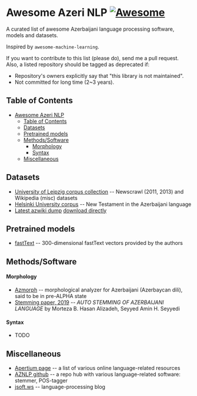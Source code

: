# Awesome Azeri NLP [![Awesome](https://cdn.rawgit.com/sindresorhus/awesome/d7305f38d29fed78fa85652e3a63e154dd8e8829/media/badge.svg)](https://github.com/sindresorhus/awesome)

A curated list of awesome Azerbaijani language processing software, models and datasets.

Inspired by `awesome-machine-learning`.

If you want to contribute to this list (please do), send me a pull request.
Also, a listed repository should be tagged as deprecated if:

* Repository's owners explicitly say that "this library is not maintained".
* Not committed for long time (2~3 years).

## Table of Contents
<!-- MarkdownTOC depth=3 -->
- [Awesome Azeri NLP](#awesome-azeri-nlp)
  - [Table of Contents](#table-of-contents)
  - [Datasets](#data)
  - [Pretrained models](#pretrained-models)
  - [Methods/Software](#software)
      - [Morphology](#morphology-s)
      - [Syntax](#syntax-s)
  - [Miscellaneous](#misc)
<!-- /MarkdownTOC -->

<a name="data"></a>
## Datasets
* [University of Leipzig corpus collection](https://cls.corpora.uni-leipzig.de/en?corpusLanguage=aze#tblselect) -- Newscrawl (2011, 2013) and Wikipedia (misc) datasets
* [Helsinki University corpus](http://www.ling.helsinki.fi/uhlcs/readme-all/README-turkic-lgs.html#C21)  -- New Testament in the Azerbaijani language
* [Latest azwiki dump](https://dumps.wikimedia.org/azwiki/latest/) [download directly](https://dumps.wikimedia.org/azwiki/latest/azwiki-latest-pages-articles.xml.bz2)

<a name="pretrained-models"></a>
## Pretrained models
* [fastText](https://fasttext.cc/docs/en/crawl-vectors.html)  -- 300-dimensional fastText vectors provided by the authors

<a name="software"></a>
## Methods/Software

#### Morphology <a name="morphology-s"></a>
* [Azmorph](http://wiki.apertium.org/wiki/Azmorph) -- morphological analyzer for Azerbaijani (Azerbaycan dili), said to be in pre-ALPHA state
* [Stemming paper, 2019](https://jpit.az/en/journals/227/) -- *AUTO STEMMING OF AZERBAIJANI LANGUAGE* by Morteza B. Hasan Alizadeh, Seyyed Amin H. Seyyedi

#### Syntax <a name="syntax-s"></a>
* TODO


<a name="misc"></a>
## Miscellaneous
* [Apertium page](http://wiki.apertium.org/wiki/Azerbaijani) -- a list of various online language-related resources 
* [AZNLP github](https://github.com/aznlp) -- a repo hub with various language-related software: stemmer, POS-tagger
* [jsoft.ws](https://jsoft.ws/index.php?key=Azerbaijani%20NLP) -- language-processing blog
